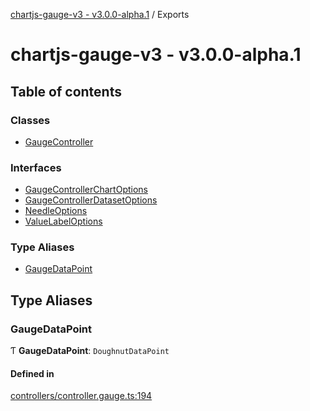 [chartjs-gauge-v3 - v3.0.0-alpha.1](README.md) / Exports

# chartjs-gauge-v3 - v3.0.0-alpha.1

## Table of contents

### Classes

- [GaugeController](classes/GaugeController.md)

### Interfaces

- [GaugeControllerChartOptions](interfaces/GaugeControllerChartOptions.md)
- [GaugeControllerDatasetOptions](interfaces/GaugeControllerDatasetOptions.md)
- [NeedleOptions](interfaces/NeedleOptions.md)
- [ValueLabelOptions](interfaces/ValueLabelOptions.md)

### Type Aliases

- [GaugeDataPoint](modules.md#gaugedatapoint)

## Type Aliases

### GaugeDataPoint

Ƭ **GaugeDataPoint**: `DoughnutDataPoint`

#### Defined in

[controllers/controller.gauge.ts:194](https://github.com/uk-taniyama/chartjs-gauge/blob/39d3eb3/src/controllers/controller.gauge.ts#L194)
